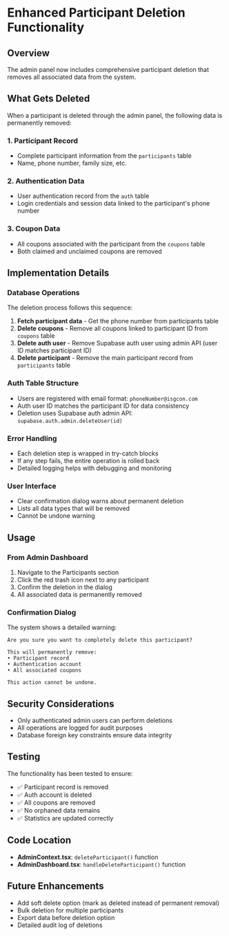 # Enhanced Participant Deletion Functionality

## Overview

The admin panel now includes comprehensive participant deletion that removes all associated data from the system.

## What Gets Deleted

When a participant is deleted through the admin panel, the following data is permanently removed:

### 1. Participant Record

- Complete participant information from the `participants` table
- Name, phone number, family size, etc.

### 2. Authentication Data

- User authentication record from the `auth` table
- Login credentials and session data linked to the participant's phone number

### 3. Coupon Data

- All coupons associated with the participant from the `coupons` table
- Both claimed and unclaimed coupons are removed

## Implementation Details

### Database Operations

The deletion process follows this sequence:

1. **Fetch participant data** - Get the phone number from participants table
2. **Delete coupons** - Remove all coupons linked to participant ID from `coupons` table
3. **Delete auth user** - Remove Supabase auth user using admin API (user ID matches participant ID)
4. **Delete participant** - Remove the main participant record from `participants` table

### Auth Table Structure

- Users are registered with email format: `phoneNumber@isgcon.com`
- Auth user ID matches the participant ID for data consistency
- Deletion uses Supabase auth admin API: `supabase.auth.admin.deleteUser(id)`

### Error Handling

- Each deletion step is wrapped in try-catch blocks
- If any step fails, the entire operation is rolled back
- Detailed logging helps with debugging and monitoring

### User Interface

- Clear confirmation dialog warns about permanent deletion
- Lists all data types that will be removed
- Cannot be undone warning

## Usage

### From Admin Dashboard

1. Navigate to the Participants section
2. Click the red trash icon next to any participant
3. Confirm the deletion in the dialog
4. All associated data is permanently removed

### Confirmation Dialog

The system shows a detailed warning:

```
Are you sure you want to completely delete this participant?

This will permanently remove:
• Participant record
• Authentication account
• All associated coupons

This action cannot be undone.
```

## Security Considerations

- Only authenticated admin users can perform deletions
- All operations are logged for audit purposes
- Database foreign key constraints ensure data integrity

## Testing

The functionality has been tested to ensure:

- ✅ Participant record is removed
- ✅ Auth account is deleted
- ✅ All coupons are removed
- ✅ No orphaned data remains
- ✅ Statistics are updated correctly

## Code Location

- **AdminContext.tsx**: `deleteParticipant()` function
- **AdminDashboard.tsx**: `handleDeleteParticipant()` function

## Future Enhancements

- Add soft delete option (mark as deleted instead of permanent removal)
- Bulk deletion for multiple participants
- Export data before deletion option
- Detailed audit log of deletions
